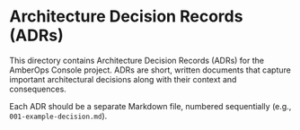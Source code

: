 # Architecture Decision Records (ADRs)

This directory contains Architecture Decision Records (ADRs) for the AmberOps Console project. ADRs are short, written documents that capture important architectural decisions along with their context and consequences.

Each ADR should be a separate Markdown file, numbered sequentially (e.g., `001-example-decision.md`).
